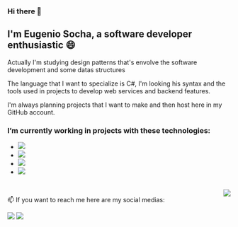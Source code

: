 ### Hi there 👋

<!--
**socha2004/socha2004** is a ✨ _special_ ✨ repository because its `README.md` (this file) appears on your GitHub profile.

Here are some ideas to get you started:

- 🔭 I’m currently working on ...
- 🌱 I’m currently learning ...
- 👯 I’m looking to collaborate on ...
- 🤔 I’m looking for help with ...
- 💬 Ask me about ...
- 📫 How to reach me: ...
- 😄 Pronouns: ...
- ⚡ Fun fact: ...
-->

<h2>I'm Eugenio Socha, a software developer enthusiastic 😄</h2>

<p>Actually I'm studying design patterns that's envolve the software development and some datas structures</p>
<p>The language that I want to specialize is C#, I'm looking his syntax and the tools used in projects to develop web services and backend features.</p>
<p>I'm always planning projects that I want to make and then host here in my GitHub account.</p>

<h3>I’m currently working in projects with these technologies:</h3>

<ul>
  <li><img src="https://img.shields.io/badge/JavaScript-F7DF1E?style=for-the-badge&logo=javascript&logoColor=black"></li>
  <li><img src="https://img.shields.io/badge/Python-14354C?style=for-the-badge&logo=python&logoColor=white"></li>
  <li><img src="https://img.shields.io/badge/C%2B%2B-00599C?style=for-the-badge&logo=c%2B%2B&logoColor=white"></li>
  <li><img src="https://img.shields.io/badge/C%23-239120?style=for-the-badge&logo=c-sharp&logoColor=white"></li>
</ul>
<br>

<img align="right" src="https://github-readme-stats.vercel.app/api/top-langs/?username=socha2004&layout=compact&theme=buefy&hide_borde"> 
<p>📫 If you want to reach me here are my social medias:</p>

<a href="https://www.instagram.com/eugenio_socha_?igsh=ZGUzMzM3NWJiOQ=="><img src="https://img.shields.io/badge/Instagram-E4405F?style=for-the-badge&logo=instagram&logoColor=white"></a> <a href="https://www.linkedin.com/in/eugenio-socha-59513a219/"><img src="https://img.shields.io/badge/LinkedIn-0077B5?style=for-the-badge&logo=linkedin&logoColor=white"></a>
